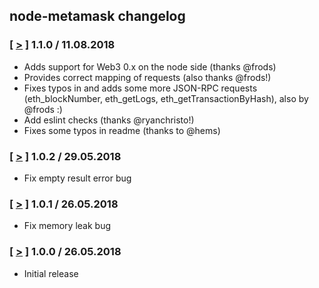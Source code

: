## node-metamask changelog

### [ [>](https://github.com/JoinColony/node-metamask/tree/v1.1.0) ] 1.1.0 / 11.08.2018
* Adds support for Web3 0.x on the node side (thanks @frods)
* Provides correct mapping of requests (also thanks @frods!)
* Fixes typos in and adds some more JSON-RPC requests (eth_blockNumber, eth_getLogs, eth_getTransactionByHash), also by @frods :)
* Add eslint checks (thanks @ryanchristo!)
* Fixes some typos in readme (thanks to @hems)

### [ [>](https://github.com/JoinColony/node-metamask/tree/v1.0.2) ] 1.0.2 / 29.05.2018
* Fix empty result error bug

### [ [>](https://github.com/JoinColony/node-metamask/tree/v1.0.1) ] 1.0.1 / 26.05.2018
* Fix memory leak bug

### [ [>](https://github.com/JoinColony/node-metamask/tree/v1.0.0) ] 1.0.0 / 26.05.2018
* Initial release
